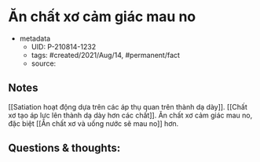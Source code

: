 # Ăn chất xơ cảm giác mau no

- metadata
	- UID: P-210814-1232
	- tags: #created/2021/Aug/14, #permanent/fact 
	- source: 

## Notes
[[Satiation hoạt động dựa trên các áp thụ quan trên thành dạ dày]]. [[Chất xơ tạo áp lực lên thành dạ dày hơn các chất]]. Ăn chất xơ cảm giác mau no, đặc biệt [[Ăn chất xơ và uống nước sẽ mau no]] hơn.

## Questions & thoughts:
